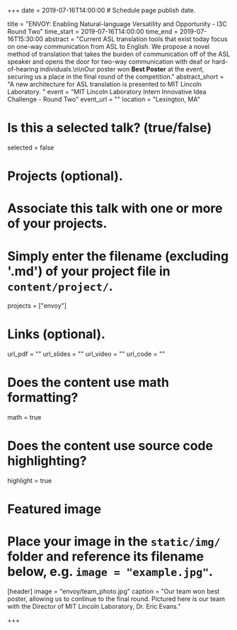 +++
date = 2019-07-16T14:00:00  # Schedule page publish date.

title = "ENVOY: Enabling Natural-language Versatility and Opportunity - I3C Round Two"
time_start = 2019-07-16T14:00:00
time_end = 2019-07-16T15:30:00
abstract = "Current ASL translation tools that exist today focus on one-way communication from ASL to English. We propose a novel method of translation that takes the burden of communication off of the ASL speaker and opens the door for two-way communication with deaf or hard-of-hearing individuals.\n\nOur poster won <b>Best Poster</b> at the event, securing us a place in the final round of the competition."
abstract_short = "A new architecture for ASL translation is presented to MIT Lincoln Laboratory. "
event = "MIT Lincoln Laboratory Intern Innovative Idea Challenge - Round Two"
event_url = ""
location = "Lexington, MA"

# Is this a selected talk? (true/false)
selected = false

# Projects (optional).
#   Associate this talk with one or more of your projects.
#   Simply enter the filename (excluding '.md') of your project file in `content/project/`.
projects = ["envoy"]

# Links (optional).
url_pdf = ""
url_slides = ""
url_video = ""
url_code = ""

# Does the content use math formatting?
math = true

# Does the content use source code highlighting?
highlight = true

# Featured image
# Place your image in the `static/img/` folder and reference its filename below, e.g. `image = "example.jpg"`.
[header]
image = "envoy/team_photo.jpg"
caption = "Our team won best poster, allowing us to continue to the final round. Pictured here is our team with the Director of MIT Lincoln Laboratory, Dr. Eric Evans."

+++
